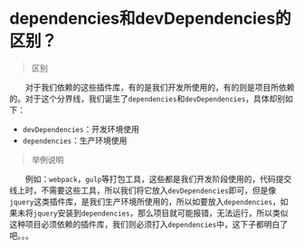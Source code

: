 # dependencies和devDependencies的区别？

> 区别

  对于我们依赖的这些插件库，有的是我们开发所使用的，有的则是项目所依赖的。对于这个分界线，我们诞生了`dependencies`和`devDependencies`，具体却别如下：

- `devDependencies`：开发环境使用
- `dependencies`：生产环境使用

> 举例说明

  例如：`webpack`，`gulp`等打包工具，这些都是我们开发阶段使用的，代码提交线上时，不需要这些工具，所以我们将它放入`devDependencies`即可，但是像`jquery`这类插件库，是我们生产环境所使用的，所以如要放入`dependencies`，如果未将`jquery`安装到`dependencies`，那么项目就可能报错，无法运行，所以类似这种项目必须依赖的插件库，我们则必须打入`dependencies`中，这下子都明白了吧。。。

